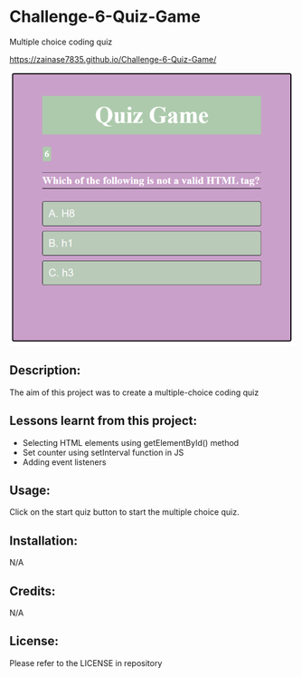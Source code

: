 # Challenge-6-Quiz-Game
Multiple choice coding quiz

https://zainase7835.github.io/Challenge-6-Quiz-Game/

![Screenshot of quiz game](assets/challenge-6.PNG)

## Description:
The aim of this project was to create a multiple-choice coding quiz

## Lessons learnt from this project:
- Selecting HTML elements using getElementById() method
- Set counter using setInterval function in JS
- Adding event listeners

## Usage:
Click on the start quiz button to start the multiple choice quiz. 

## Installation:
N/A

## Credits:
N/A

## License:
Please refer to the LICENSE in repository
